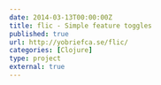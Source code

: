 ```yaml
---
date: 2014-03-13T00:00:00Z
title: flic - Simple feature toggles
published: true
url: http://yobriefca.se/flic/
categories: [Clojure]
type: project
external: true
---
```

